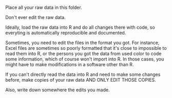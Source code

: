 Place all your raw data in this folder.

Don't ever edit the raw data.

Ideally, load the raw data into R and do all changes there with code, so everyting is automatically reproducible and documented.

Sometimes, you need to edit the files in the format you got. For instance, Excel files are sometimes so poorly formatted that it's close to impossible to read them into R, or the persons you got the data from used color to code some information, which of course won't import into R. In those cases, you might have to make modifications in a software other than R. 

If you can't directly read the data into R and need to make some changes before, make copies of your raw data AND ONLY EDIT THOSE COPIES. 

Also, write down somewhere the edits you made. 
